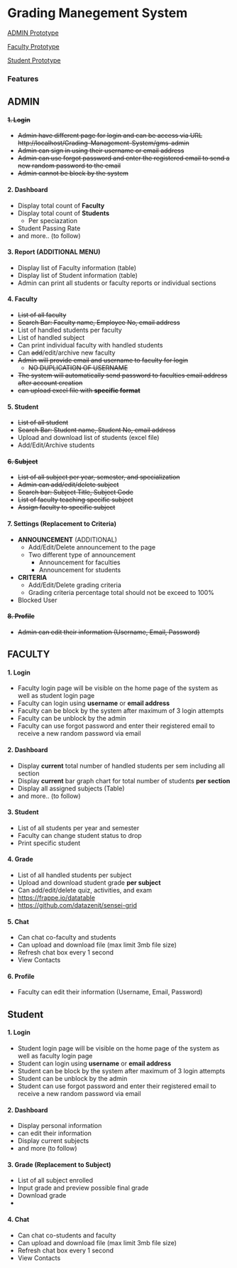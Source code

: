 # Grading Manegement System
[ADMIN Prototype](https://www.canva.com/design/DAFCEEyCcrQ/672SjYj7Klssa7LMEWNzZA/edit#)

[Faculty Prototype](https://www.canva.com/design/DAFB99XhFqo/U8Zw-RffFNYc748Dzy1o8g/edit?utm_content=DAFB99XhFqo&utm_campaign=designshare&utm_medium=link2&utm_source=sharebutton#)

[Student Prototype](https://www.canva.com/design/DAFCDf8idHE/xofDxLTk7EwPfY73NEkBZw/edit?utm_content=DAFCDf8idHE&utm_campaign=designshare&utm_medium=link2&utm_source=sharebutton)
### Features

## ADMIN
#### ~~1. Login~~ 
- ~~Admin have different page for login and can be access via URL http://localhost/Grading-Management-System/gms-admin~~
- ~~Admin can sign in using their username or email address~~
- ~~Admin can use forgot password and enter the registered email to send a new random password to the email~~
- ~~Admin cannot be block by the system~~

#### 2. Dashboard
- Display total count of __Faculty__
- Display total count of __Students__
    - Per speciazation
- Student Passing Rate
- and more.. (to follow)

#### 3. Report (ADDITIONAL MENU)
- Display list of Faculty information (table)
- Display list of Student information (table)
- Admin can print all students or faculty reports or individual sections

#### 4. Faculty
- ~~List of all faculty~~
- ~~Search Bar: Faculty name, Employee No, email address~~
- List of handled students per faculty
- List of handled subject
- Can print individual faculty with handled students
- Can ~~add~~/edit/archive new faculty
- ~~Admin will provide email and username to faculty for login~~
    - ~~NO DUPLICATION OF USERNAME~~
- ~~The system will automatically send password to faculties email address after account creation~~
- ~~can upload excel file with __specific format__~~

#### 5. Student
- ~~List of all student~~
- ~~Search Bar: Student name, Student No, email address~~
- Upload and download list of students (excel file)
- Add/Edit/Archive students

#### ~~6. Subject~~
- ~~List of all subject per year, semester, and specialization~~
- ~~Admin can add/edit/delete subject~~
- ~~Search bar: Subject Title, Subject Code~~
- ~~List of faculty teaching specific subject~~
- ~~Assign faculty to specific subject~~

#### 7. Settings (Replacement to Criteria)
- __ANNOUNCEMENT__ (ADDITIONAL)
    - Add/Edit/Delete announcement to the page
    - Two different type of announcement
        - Announcement for faculties
        - Announcement for students
- __CRITERIA__
    - Add/Edit/Delete grading criteria
    - Grading criteria percentage total should not be exceed to 100%
- Blocked User

#### ~~8. Profile~~
- ~~Admin can edit their information (Username, Email, Password)~~


## FACULTY
#### 1. Login
- Faculty login page will be visible on the home page of the system as well as student login page 
- Faculty can login using __username__ or __email address__
- Faculty can be block by the system after maximum of 3 login attempts
- Faculty can be unblock by the admin
- Faculty can use forgot password and enter their registered email to receive a new random password via email

#### 2. Dashboard
- Display __current__ total number of handled students per sem including all section
- Display __current__ bar graph chart for total number of students __per section__
- Display all assigned subjects (Table)
- and more.. (to follow)

#### 3. Student
- List of all students per year and semester
- Faculty can change student status to drop
- Print specific student

#### 4. Grade
- List of all handled students per subject
- Upload and download student grade __per subject__
- Can add/edit/delete quiz, activities, and exam
- https://frappe.io/datatable
- https://github.com/datazenit/sensei-grid

#### 5. Chat
- Can chat co-faculty and students
- Can upload and download file (max limit 3mb file size)
- Refresh chat box every 1 second
- View Contacts

#### 6. Profile
- Faculty can edit their information (Username, Email, Password)

## Student
#### 1. Login
- Student login page will be visible on the home page of the system as well as faculty login page 
- Student can login using __username__ or __email address__
- Student can be block by the system after maximum of 3 login attempts
- Student can be unblock by the admin
- Student can use forgot password and enter their registered email to receive a new random password via email

#### 2. Dashboard
- Display personal information
- can edit their information
- Display current subjects
- and more (to follow)

#### 3. Grade (Replacement to Subject)
- List of all subject enrolled
- Input grade and preview possible final grade
- Download grade
- 

#### 4. Chat
- Can chat co-students and faculty
- Can upload and download file (max limit 3mb file size)
- Refresh chat box every 1 second
- View Contacts

